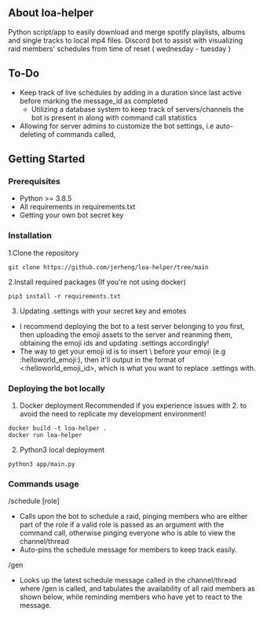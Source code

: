 ## About loa-helper
Python script/app to easily download and merge spotify playlists, albums and single tracks to local mp4 files.
Discord bot to assist with visualizing raid members' schedules from time of reset ( wednesday - tuesday ) 

## To-Do
* Keep track of live schedules by adding in a duration since last active before marking the message_id as completed
  * Utilizing a database system to keep track of servers/channels the bot is present in along with command call statistics
* Allowing for server admins to customize the bot settings, i.e auto-deleting of commands called, 
  
## Getting Started

### Prerequisites
* Python >= 3.8.5
* All requirements in requirements.txt
* Getting your own bot secret key

### Installation
1.Clone the repository
```
git clone https://github.com/jerheng/loa-helper/tree/main
```

2.Install required packages (If you're not using docker)
```
pip3 install -r requirements.txt
```

3. Updating .settings with your secret key and emotes
* I recommend deploying the bot to a test server belonging to you first, then uploading the emoji assets to the server and reanming them, obtaining the emoji ids and updating .settings accordingly!
* The way to get your emoji id is to insert \ before your emoji (e.g \:helloworld_emoji:), then it'll output in the format of <:helloworld_emoji_id>, which is what you want to replace .settings with.

### Deploying the bot locally
1. Docker deployment
Recommended if you experience issues with 2. to avoid the need to replicate my development environment!
```
docker build -t loa-helper .
docker run loa-helper
```

2. Python3 local deployment
```
python3 app/main.py
```

### Commands usage
/schedule [role] 
* Calls upon the bot to schedule a raid, pinging members who are either part of the role if a valid role is passed as an argument with the command call, otherwise pinging everyone who is able to view the channel/thread
* Auto-pins the schedule message for members to keep track easily.

/gen 
* Looks up the latest schedule message called in the channel/thread where /gen is called, and tabulates the availability of all raid members as shown below, while reminding members who have yet to react to the message.


